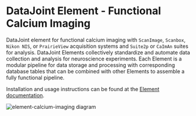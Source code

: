 # DataJoint Element - Functional Calcium Imaging

DataJoint element for functional calcium imaging with `ScanImage`, `Scanbox`,
`Nikon NIS`, or `PrairieView` acquisition systems and `Suite2p` or `CaImAn` suites
for analysis. DataJoint Elements collectively standardize and automate data collection
and analysis for neuroscience experiments. Each Element is a modular pipeline for data
storage and processing with corresponding database tables that can be combined with
other Elements to assemble a fully functional pipeline.

Installation and usage instructions can be found at the
[Element documentation](https://datajoint.com/docs/elements/element-calcium-imaging).

![element-calcium-imaging diagram](https://raw.githubusercontent.com/datajoint/element-calcium-imaging/main/images/attached_calcium_imaging_element.svg)